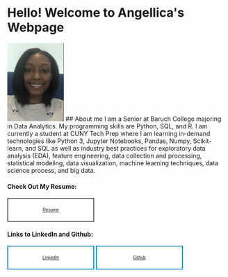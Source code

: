 # Hello! Welcome to Angellica's Webpage
<img src="AngellicaM.png" alt="" width="130" height="180">
<!---------------------------------------------------About Me Start---------------------------------------------------------->
## About me
I am a Senior at Baruch College majoring in Data Analytics. My programming skills are Python, SQL, and R. I am currently a student at CUNY Tech Prep where I am learning in-demand technologies like Python 3, Jupyter Notebooks, Pandas, Numpy, Scikit-learn, and SQL as well as industry best practices for exploratory data analysis (EDA), feature engineering, data collection and processing, statistical modeling, data visualization, machine learning techniques, data science process, and big data.

#### Check Out My Resume:
<head>
<style>
.button {
  position: relative;
  background-color: #4CAF50;
  border: none;
  font-size: 10px;
  color: #FFFFFF;
  padding: 20px;
  width: 200px;
  text-align: center;
  transition-duration: 0.4s;
  text-decoration: none;
  overflow: hidden;
  cursor: pointer;
}

.button:after {
  content: "";
  background: #f1f1f1;
  display: block;
  position: absolute;
  padding-top: 300%;
  padding-left: 350%;
  margin-left: -20px !important;
  margin-top: -120%;
  opacity: 0;
  transition: all 0.8s
}

.button:active:after {
  padding: 0;
  margin: 0;
  opacity: 1;
  transition: 0s
}
.button1 {
  background-color: white;
  color: black;
  border: 2px solid #555555;
}
.button2 {
  background-color: white; 
  color: black; 
  border: 2px solid #008CBA;
}
</style>
</head>
<button class="button button1" w-50>
  <a href="https://github.com/AngellicaM/AngellicaM.github.io/blob/main/Angellica_Resume.docx">Resume</a>
</button>
<!---------------------------------------------------About Me End---------------------------------------------------------->

#### Links to LinkedIn and Github:
<button class="button button2" w-50>
  <a href="https://www.linkedin.com/in/angellica-munyati/">LinkedIn</a>
</button>
<button class="button button2" w-50>
  <a href="https://github.com/AngellicaM">Github</a>
</button>
